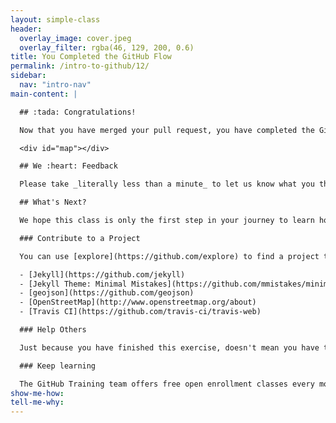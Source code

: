 ```yaml
---
layout: simple-class
header:
  overlay_image: cover.jpeg
  overlay_filter: rgba(46, 129, 200, 0.6)
title: You Completed the GitHub Flow
permalink: /intro-to-github/12/
sidebar:
  nav: "intro-nav"
main-content: |

  ## :tada: Congratulations!

  Now that you have merged your pull request, you have completed the GitHub workflow! Check out your new pin on the map!

  <div id="map"></div>

  ## We :heart: Feedback

  Please take _literally less than a minute_ to let us know what you think of this course. You may also choose to opt-in for updates on future classes. [Start Survey](http://www.surveygizmo.com/s3/3288550/intro-to-github)!

  ## What's Next?

  We hope this class is only the first step in your journey to learn how to use GitHub, and that it has shown you how easy it is to contribute to projects. If you are ready for next steps, here are some ideas.

  ### Contribute to a Project

  You can use [explore](https://github.com/explore) to find a project to contribute to OR better yet, you can contribute to one of the open source projects that helped make this class a reality:

  - [Jekyll](https://github.com/jekyll)
  - [Jekyll Theme: Minimal Mistakes](https://github.com/mmistakes/minimal-mistakes)
  - [geojson](https://github.com/geojson)
  - [OpenStreetMap](http://www.openstreetmap.org/about)
  - [Travis CI](https://github.com/travis-ci/travis-web)

  ### Help Others

  Just because you have finished this exercise, doesn't mean you have to leave. Feel free to drop in to the Gitter chat room anytime and help other learners who are completing the class. Or, drop an encouraging note in an old pull request. You might just be the reason they finish!

  ### Keep learning

  The GitHub Training team offers free open enrollment classes every month. Just visit the [GitHub Training](https://services.github.com/training/) site to enroll in our next live webinar.
show-me-how:
tell-me-why:
---
```

